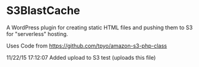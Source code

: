 # S3BlastCache
A WordPress plugin for creating static HTML files and pushing them to S3 for "serverless" hosting.

Uses Code from 
https://github.com/tpyo/amazon-s3-php-class

11/22/15 17:12:07 Added upload to S3 test (uploads this file)
